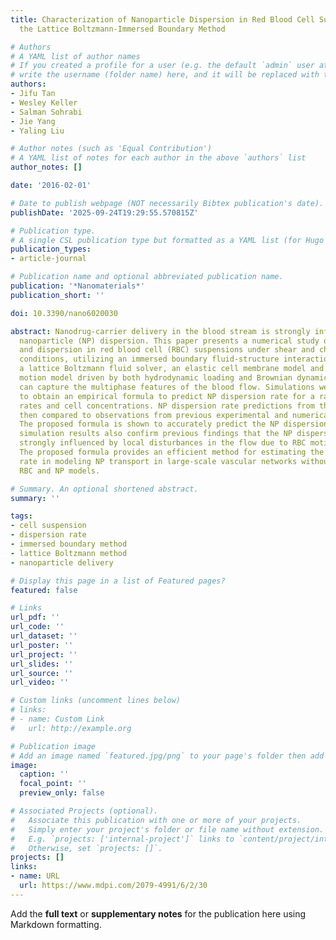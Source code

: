 ```yaml
---
title: Characterization of Nanoparticle Dispersion in Red Blood Cell Suspension by
  the Lattice Boltzmann-Immersed Boundary Method

# Authors
# A YAML list of author names
# If you created a profile for a user (e.g. the default `admin` user at `content/authors/admin/`), 
# write the username (folder name) here, and it will be replaced with their full name and linked to their profile.
authors:
- Jifu Tan
- Wesley Keller
- Salman Sohrabi
- Jie Yang
- Yaling Liu

# Author notes (such as 'Equal Contribution')
# A YAML list of notes for each author in the above `authors` list
author_notes: []

date: '2016-02-01'

# Date to publish webpage (NOT necessarily Bibtex publication's date).
publishDate: '2025-09-24T19:29:55.570815Z'

# Publication type.
# A single CSL publication type but formatted as a YAML list (for Hugo requirements).
publication_types:
- article-journal

# Publication name and optional abbreviated publication name.
publication: '*Nanomaterials*'
publication_short: ''

doi: 10.3390/nano6020030

abstract: Nanodrug-carrier delivery in the blood stream is strongly influenced by
  nanoparticle (NP) dispersion. This paper presents a numerical study on NP transport
  and dispersion in red blood cell (RBC) suspensions under shear and channel flow
  conditions, utilizing an immersed boundary fluid-structure interaction model with
  a lattice Boltzmann fluid solver, an elastic cell membrane model and a particle
  motion model driven by both hydrodynamic loading and Brownian dynamics. The model
  can capture the multiphase features of the blood flow. Simulations were performed
  to obtain an empirical formula to predict NP dispersion rate for a range of shear
  rates and cell concentrations. NP dispersion rate predictions from the formula were
  then compared to observations from previous experimental and numerical studies.
  The proposed formula is shown to accurately predict the NP dispersion rate. The
  simulation results also confirm previous findings that the NP dispersion rate is
  strongly influenced by local disturbances in the flow due to RBC motion and deformation.
  The proposed formula provides an efficient method for estimating the NP dispersion
  rate in modeling NP transport in large-scale vascular networks without explicit
  RBC and NP models.

# Summary. An optional shortened abstract.
summary: ''

tags:
- cell suspension
- dispersion rate
- immersed boundary method
- lattice Boltzmann method
- nanoparticle delivery

# Display this page in a list of Featured pages?
featured: false

# Links
url_pdf: ''
url_code: ''
url_dataset: ''
url_poster: ''
url_project: ''
url_slides: ''
url_source: ''
url_video: ''

# Custom links (uncomment lines below)
# links:
# - name: Custom Link
#   url: http://example.org

# Publication image
# Add an image named `featured.jpg/png` to your page's folder then add a caption below.
image:
  caption: ''
  focal_point: ''
  preview_only: false

# Associated Projects (optional).
#   Associate this publication with one or more of your projects.
#   Simply enter your project's folder or file name without extension.
#   E.g. `projects: ['internal-project']` links to `content/project/internal-project/index.md`.
#   Otherwise, set `projects: []`.
projects: []
links:
- name: URL
  url: https://www.mdpi.com/2079-4991/6/2/30
---
```


Add the **full text** or **supplementary notes** for the publication here using Markdown formatting.
